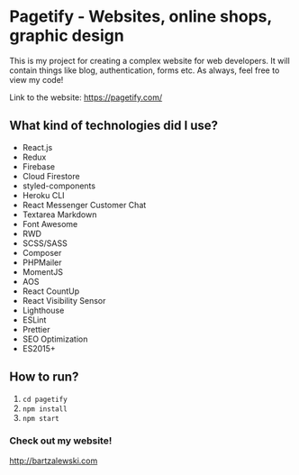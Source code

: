 # Pagetify - Websites, online shops, graphic design

This is my project for creating a complex website for web developers. It will contain things like blog, authentication, forms etc. As always, feel free to view my code!

Link to the website: https://pagetify.com/

## What kind of technologies did I use?

- React.js
- Redux
- Firebase
- Cloud Firestore
- styled-components
- Heroku CLI
- React Messenger Customer Chat
- Textarea Markdown
- Font Awesome
- RWD
- SCSS/SASS
- Composer
- PHPMailer
- MomentJS
- AOS
- React CountUp
- React Visibility Sensor
- Lighthouse
- ESLint
- Prettier
- SEO Optimization
- ES2015+

## How to run?

1. `cd pagetify`
2. `npm install`
3. `npm start`

### Check out my website!

http://bartzalewski.com
